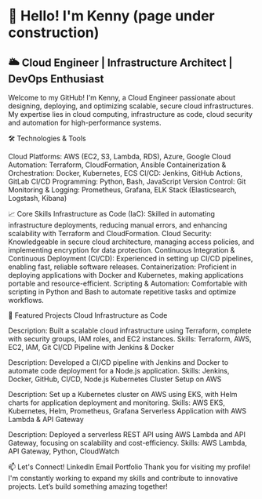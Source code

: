 # 👋 Hello! I'm Kenny (page under construction)

## 🌥️ Cloud Engineer | Infrastructure Architect | DevOps Enthusiast

Welcome to my GitHub! I'm Kenny, a Cloud Engineer passionate about designing, deploying, and optimizing scalable, secure cloud infrastructures. My expertise lies in cloud computing, infrastructure as code, cloud security and automation for high-performance systems.

🛠️ Technologies & Tools

Cloud Platforms: AWS (EC2, S3, Lambda, RDS), Azure, Google Cloud
Automation: Terraform, CloudFormation, Ansible
Containerization & Orchestration: Docker, Kubernetes, ECS
CI/CD: Jenkins, GitHub Actions, GitLab CI/CD
Programming: Python, Bash, JavaScript
Version Control: Git
Monitoring & Logging: Prometheus, Grafana, ELK Stack (Elasticsearch, Logstash, Kibana)

📈 Core Skills
Infrastructure as Code (IaC): Skilled in automating infrastructure deployments, reducing manual errors, and enhancing scalability with Terraform and CloudFormation.
Cloud Security: Knowledgeable in secure cloud architecture, managing access policies, and implementing encryption for data protection.
Continuous Integration & Continuous Deployment (CI/CD): Experienced in setting up CI/CD pipelines, enabling fast, reliable software releases.
Containerization: Proficient in deploying applications with Docker and Kubernetes, making applications portable and resource-efficient.
Scripting & Automation: Comfortable with scripting in Python and Bash to automate repetitive tasks and optimize workflows.

📂 Featured Projects
Cloud Infrastructure as Code

Description: Built a scalable cloud infrastructure using Terraform, complete with security groups, IAM roles, and EC2 instances.
Skills: Terraform, AWS, EC2, IAM, Git
CI/CD Pipeline with Jenkins & Docker

Description: Developed a CI/CD pipeline with Jenkins and Docker to automate code deployment for a Node.js application.
Skills: Jenkins, Docker, GitHub, CI/CD, Node.js
Kubernetes Cluster Setup on AWS

Description: Set up a Kubernetes cluster on AWS using EKS, with Helm charts for application deployment and monitoring.
Skills: AWS EKS, Kubernetes, Helm, Prometheus, Grafana
Serverless Application with AWS Lambda & API Gateway

Description: Deployed a serverless REST API using AWS Lambda and API Gateway, focusing on scalability and cost-efficiency.
Skills: AWS Lambda, API Gateway, Python, CloudWatch

📫 Let's Connect!
LinkedIn
Email
Portfolio
Thank you for visiting my profile! I'm constantly working to expand my skills and contribute to innovative projects. Let’s build something amazing together!
